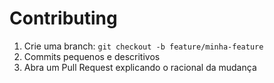 # Contributing
1. Crie uma branch: `git checkout -b feature/minha-feature`
2. Commits pequenos e descritivos
3. Abra um Pull Request explicando o racional da mudança
